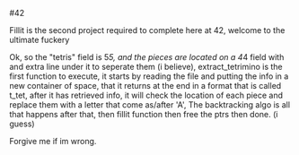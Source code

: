 #42

Fillit is the second project required to complete here at 42, welcome to the ultimate fuckery

Ok, so the "tetris" field is 5*5, and the pieces are located on a 4*4 field with and extra line under it to seperate them (i believe), extract_tetrimino is the first function to execute, it starts by reading the file and putting the info in a new container of space, that it returns at the end in a format that is called t_tet, after it has retrieved info, it will check the location of each piece and replace them with a letter that come as/after 'A', The backtracking algo is all that happens after that, then fillit function then free the ptrs then done. (i guess)
 
 Forgive me if im wrong.
